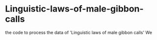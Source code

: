 # Linguistic-laws-of-male-gibbon-calls
the code to process the data of 'Linguistic laws of male gibbon calls'
We

